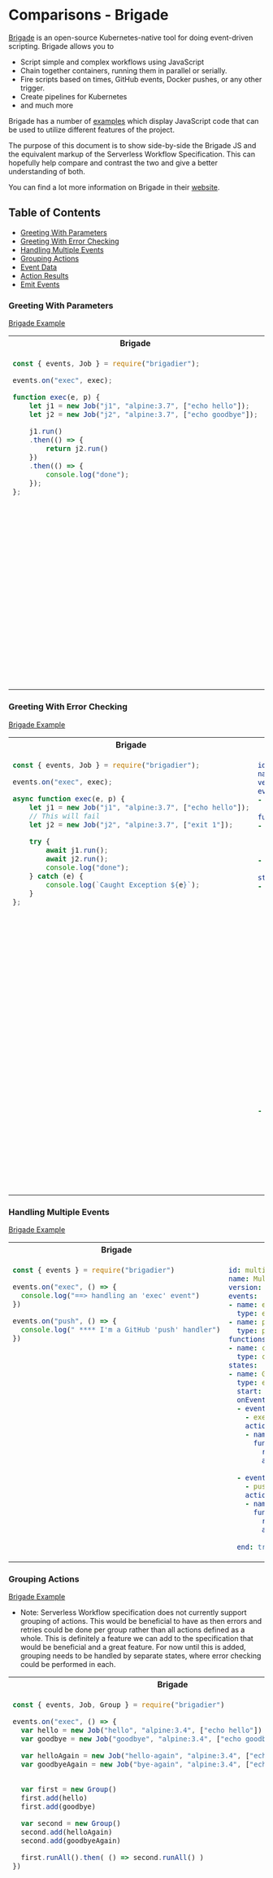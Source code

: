 # Comparisons - Brigade

[Brigade](https://github.com/brigadecore/brigade) is an open-source Kubernetes-native tool for doing event-driven
scripting. Brigade allows you to
* Script simple and complex workflows using JavaScript
* Chain together containers, running them in parallel or serially.
* Fire scripts based on times, GitHub events, Docker pushes, or any other trigger.
* Create pipelines for Kubernetes
* and much more

Brigade has a number of [examples](https://github.com/brigadecore/brigade/tree/master/docs/content/examples) which display 
JavaScript code that can be used to utilize different features of the project.

The purpose of this document is to show side-by-side the Brigade JS and the equivalent markup of the 
Serverless Workflow Specification. This can hopefully help compare and contrast the two and 
give a better understanding of both.

You can find a lot more information on Brigade in their [website](https://brigade.sh/).

## Table of Contents

- [Greeting With Parameters](#Greeting-With-Parameters)
- [Greeting With Error Checking](#Greeting-With-Error-Checking)
- [Handling Multiple Events](#Handling-Multiple-Events)
- [Grouping Actions](#Grouping-Actions)
- [Event Data](#Event-Data)
- [Action Results](#Action-Results)
- [Emit Events](#Emit-Events)

### Greeting With Parameters

[Brigade Example](https://github.com/brigadecore/brigade/blob/master/docs/content/examples/advanced-01.js)

<table>
<tr>
    <th>Brigade</th>
    <th>Serverless Workflow</th>
</tr>
<tr>
<td valign="top">

```javascript
const { events, Job } = require("brigadier");

events.on("exec", exec);

function exec(e, p) {
    let j1 = new Job("j1", "alpine:3.7", ["echo hello"]);
    let j2 = new Job("j2", "alpine:3.7", ["echo goodbye"]);

    j1.run()
    .then(() => {
        return j2.run()
    })
    .then(() => {
        console.log("done");
    });
};
```

</td>
<td valign="top">

```yaml
id: greeting
name: Greeting Workflow
version: '1.0'
events:
- name: execEvent
  type: exec
functions:
- name: greetingFunction
  metadata:
    image: alpine:3.7
    command: echo
- name: consoleLogFunction
  type: console
states:
- name: GreetingState
  type: event
  start: true
  onEvents:
  - eventRefs:
    - execEvent
    actions:
    - name: sayHelloAction
      functionRef:
        refName: greetingFunction
        arguments:
          greeting: hello
    - name: sayGoodbyeAction
      functionRef:
        refName: greetingFunction
        arguments:
          greeting: hello
    - name: logDoneAction
      functionRef:
        refName: consoleLogFunction
        arguments:
          log: done
  end: true
```

</td>
</tr>
</table>

### Greeting With Error Checking

[Brigade Example](https://github.com/brigadecore/brigade/blob/master/docs/content/examples/advanced-03.js)

<table>
<tr>
    <th>Brigade</th>
    <th>Serverless Workflow</th>
</tr>
<tr>
<td valign="top">

```javascript
const { events, Job } = require("brigadier");

events.on("exec", exec);

async function exec(e, p) {
    let j1 = new Job("j1", "alpine:3.7", ["echo hello"]);
    // This will fail
    let j2 = new Job("j2", "alpine:3.7", ["exit 1"]);

    try {
        await j1.run();
        await j2.run();
        console.log("done");
    } catch (e) {
        console.log(`Caught Exception ${e}`);
    } 
};
```

</td>
<td valign="top">

```yaml
id: greetingwitherrorcheck
name: Greeting Workflow With Error Check
version: '1.0'
events:
- name: execEvent
  type: exec
functions:
- name: greetingFunction
  metadata:
    image: alpine:3.7
    command: echo
- name: consoleLogFunction
  type: console
states:
- name: GreetingState
  type: event
  start: true
  onEvents:
  - eventRefs:
    - execEvent
    actions:
    - name: sayHelloAction
      functionRef:
        refName: greetingFunction
        arguments:
          greeting: hello
    - name: sayGoodbyeAction
      functionRef:
        refName: greetingFunction
        arguments:
          greeting: hello
    - name: logDoneAction
      functionRef:
        refName: consoleLogFunction
        arguments:
          log: done
  onErrors:
  - error: "*"
    transition: HandleErrorState
  end: true
- name: HandleErrorState
  type: operation
  actions:
  - name: logErrorAction
    functionRef:
      refName: consoleLogFunction
      arguments:
        log: Caught Exception ${ .exception }
  end: true
```

</td>
</tr>
</table>

### Handling Multiple Events

[Brigade Example](https://github.com/brigadecore/brigade/blob/master/docs/content/examples/brigade-03.js)

<table>
<tr>
    <th>Brigade</th>
    <th>Serverless Workflow</th>
</tr>
<tr>
<td valign="top">

```javascript
const { events } = require("brigadier")

events.on("exec", () => {
  console.log("==> handling an 'exec' event")
})

events.on("push", () => {
  console.log(" **** I'm a GitHub 'push' handler")
})
```

</td>
<td valign="top">

```yaml
id: multieventworkflow
name: Multiple Events Workflow
version: '1.0'
events:
- name: execEvent
  type: exec
- name: pushEvent
  type: push
functions:
- name: consoleLogFunction
  type: console
states:
- name: GreetingState
  type: event
  start: true
  onEvents:
  - eventRefs:
    - execEvent
    actions:
    - name: logExecEventAction
      functionRef:
        refName: consoleLogFunction
        arguments:
          log: "==> handling an 'exec' event"
  - eventRefs:
    - pushEvent
    actions:
    - name: logPushEventAction
      functionRef:
        refName: consoleLogFunction
        arguments:
          log: "**** I'm a GitHub 'push' handler"
  end: true
```

</td>
</tr>
</table>

### Grouping Actions

[Brigade Example](https://github.com/brigadecore/brigade/blob/master/docs/content/examples/brigade-12.js)

* Note: Serverless Workflow specification does not currently support grouping of actions. This 
would be beneficial to have as then errors and retries could be done per group rather than all actions
defined as a whole. This is definitely a feature we can add to the specification that would be beneficial
and a great feature. For now until this is added, grouping needs to be handled by separate states,
where error checking could be performed in each.

<table>
<tr>
    <th>Brigade</th>
    <th>Serverless Workflow</th>
</tr>
<tr>
<td valign="top">

```javascript
const { events, Job, Group } = require("brigadier")

events.on("exec", () => {
  var hello = new Job("hello", "alpine:3.4", ["echo hello"])
  var goodbye = new Job("goodbye", "alpine:3.4", ["echo goodbye"])

  var helloAgain = new Job("hello-again", "alpine:3.4", ["echo hello again"])
  var goodbyeAgain = new Job("bye-again", "alpine:3.4", ["echo bye again"])


  var first = new Group()
  first.add(hello)
  first.add(goodbye)

  var second = new Group()
  second.add(helloAgain)
  second.add(goodbyeAgain)

  first.runAll().then( () => second.runAll() )
})
```

</td>
<td valign="top">

```yaml
id: groupActionsWorkflow
name: Group Actions Workflow
version: '1.0'
events:
- name: execEvent
  type: exec
functions:
- name: echoFunction
  metadata:
    image: alpine:3.7
    command: echo
states:
- name: FirstGreetGroup
  type: event
  start: true
  onEvents:
  - eventRefs:
    - execEvent
    actions:
    - name: firstHelloAction
      functionRef:
        refName: echoFunction
        arguments:
          message: hello
    - name: firstGoodbyeAction
      functionRef:
        refName: echoFunction
        arguments:
          message: goodbye
  transition: SecondGreetGroup
- name: SecondGreetGroup
  type: operation
  actions:
  - name: secondHelloAction
    functionRef:
      refName: echoFunction
      arguments:
        message: hello-again
  - name: secondGoodbyeAction
    functionRef:
      refName: echoFunction
      arguments:
        message: bye-again
  end: true
```

</td>
</tr>
</table>

### Event Data

[Brigade Example](https://github.com/brigadecore/brigade/blob/master/docs/content/examples/brigade-13.js)

* Note: Events within Serverless Workflow specification require them to have the CloudEvents format. CE specification
defines a "data" context attribute which includes the event payload that we are using in this example.

<table>
<tr>
    <th>Brigade</th>
    <th>Serverless Workflow</th>
</tr>
<tr>
<td valign="top">

```javascript
const { events } = require("brigadier")

events.on("exec", (e, p) => {
  console.log(">>> event " + e.type + " caused by " + e.provider)
  console.log(">>> project " + p.name + " clones the repo at " + p.repo.cloneURL)
})
```

</td>
<td valign="top">

```yaml
id: eventDataWorkflow
name: Event Data Workflow
version: '1.0'
events:
- name: execEvent
  type: exec
functions:
- name: consoleFunction
  type: console
states:
- name: LogEventData
  type: event
  start: true
  onEvents:
  - eventRefs:
    - execEvent
    eventDataFilter:
      dataOutputPath: "{{ $.event }}"
    actions:
    - name: eventInfoAction
      functionRef:
        refName: consoleFunction
        arguments:
          log: ">>> event $event.type caused by $.event.data.provider"
    - name: projectInfoAction
      functionRef:
        refName: consoleFunction
        arguments:
          log: ">>> project $event.data.project.name clones the repo at by $.event.data.repo.cloneURL"
  end: true

```

</td>
</tr>
</table>

### Action Results

[Brigade Example](https://github.com/brigadecore/brigade/blob/master/docs/content/examples/brigade-15.js)

* Note: Serverless Workflow specification does not have built-in storage options or custom built-in functions, 
storing of data needs to be available as a function that can be invoked during workflow execution.

* Note: It is assumed that the "dest" variable is part of the event payload, rather than hard-coded, injected, or set.

<table>
<tr>
    <th>Brigade</th>
    <th>Serverless Workflow</th>
</tr>
<tr>
<td valign="top">

```javascript
const { events, Job, Group } = require("brigadier")

events.on("exec", (e, p) => {
  var dest = "/mnt/brigade/share/hello.txt"
  var one = new Job("one", "alpine:3.4", ["echo hello > " + dest])
  var two = new Job("two", "alpine:3.4", ["echo world >> " + dest])
  var three = new Job("three", "alpine:3.4", ["cat " + dest])

  one.storage.enabled = true
  two.storage.enabled = true
  three.storage.enabled = true

  Group.runEach([one, two, three])
})
```

</td>
<td valign="top">

```yaml
id: actionResultsWorkflow
name: Action Results Workflow
version: '1.0'
events:
- name: execEvent
  type: exec
functions:
- name: greetingFunction
  metadata:
    image: alpine:3.7
    command: echo
- name: storeToFileFunction
  metadata:
    image: alpine:3.7
    command: filestore
states:
- name: ExecActionsAndStoreResults
  type: event
  start: true
  onEvents:
  - eventRefs:
    - execEvent
    eventDataFilter:
      dataOutputPath: "{{ $.event }}"
    actions:
    - name: helloAction
      actionDataFilter:
        dataResultsPath: "{{ $.helloResult }}"
      functionRef:
        refName: greetingFunction
        arguments:
          message: hello
    - name: worldAction
      actionDataFilter:
        dataResultsPath: "{{ $.worldResults }}"
      functionRef:
        refName: greetingAction
        arguments:
          message: world
    - name: storeToFileAction
      functionRef:
        refName: storeToFileFunction
        arguments:
          destination: "{{ $.event.destination }}"
          value: "{{ $.helloResult }} {{ $.worldResults }}"
  end: true

```

</td>
</tr>
</table>

### Emit Events

[Brigade Example](https://github.com/brigadecore/brigade/blob/master/docs/content/examples/brigade-19.js)

* Note: Events can be emitted in Serverless Workflow Specification on state transitions. This also shows that yes.
you can have `onEvents` definition without any actions :)
<table>
<tr>
    <th>Brigade</th>
    <th>Serverless Workflow</th>
</tr>
<tr>
<td valign="top">

```javascript
const {events} = require("brigadier")

events.on("exec", function(e, project) {
  const e2 = {
    type: "next",
    provider: "exec-handler",
    buildID: e.buildID,
    workerID: e.workerID,
    cause: {event: e}
  }
  events.fire(e2, project)
})

events.on("next", (e) => {
  console.log(`fired ${e.type} caused by ${e.cause.event.type}`)
})
```

</td>
<td valign="top">

```yaml
id: eventDataWorkflow
name: Event Data Workflow
version: '1.0'
events:
- name: execEvent
  type: exec
- name: nextEvent
  type: next
  kind: produced
functions:
- name: consoleLogFunction
  type: console
states:
- name: ExecEventState
  type: event
  start: true
  onEvents:
  - eventRefs:
    - execEvent
    actions: []
    eventDataFilter:
      dataOutputPath: "{{ $.execEvent }}"
  transition:
    nextState: NextEventState
    produceEvents:
    - eventRef: nextEvent
      data:
        type: next
        provider: exec-handler
        buildID: "{{ $.execEvent.data.buildID }}"
        workerID: "{{ $.execEvent.data.workerID }}"
        cause:
          event: "{{ $.execEvent }}"
- name: NextEventState
  type: event
  onEvents:
  - eventRefs:
    - nextEvent
    eventDataFilter:
      dataOutputPath: "{{ $.nextEvent }}"
    actions:
    - name: consoleLogAction
      functionRef:
        refName: consoleLogFunction
        arguments:
          log: fired $.nextEvent.data.type caused by $.nextEvent.data.cause.event
  end: true
```

</td>
</tr>
</table>

